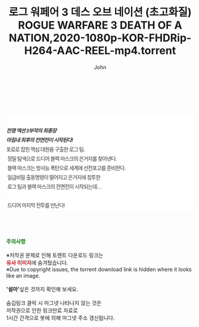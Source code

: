 ﻿---
layout: post
title:  "로그 워페어 3 데스 오브 네이션 (초고화질) ROGUE WARFARE 3 DEATH OF A NATION,2020-1080p-KOR-FHDRip-H264-AAC-REEL-mp4.torrent"
author: John
categories: [ 영화 ]
tags: [  ]
image:  
description: "로그 워페어 3 데스 오브 네이션 (초고화질) ROGUE WARFARE 3 DEATH OF A NATION,2020-1080p-KOR-FHDRip-H264-AAC-REEL-mp4 torrent 정보 공유"
toc: true
toc_sticky: true
---

<br>
<div class="view-img">
<a class="view_image" href="https://www.torrentmobile61.com/bbs/view_image.php?fn=%2Fdata%2Ffile%2Fmovie%2F3735182707_R0GtxTod_394d315eac577e88fab4a0bc388c4af9285a41ce.jpg" target="_blank"><img alt="" class="img-tag" content="https://www.torrentmobile61.com/data/file/movie/3735182707_R0GtxTod_394d315eac577e88fab4a0bc388c4af9285a41ce.jpg" itemprop="image" src="https://www.torrentmobile61.com/data/file/movie/3735182707_R0GtxTod_394d315eac577e88fab4a0bc388c4af9285a41ce.jpg"/></a><a class="view_image" href="https://www.torrentmobile61.com/bbs/view_image.php?fn=%2Fdata%2Ffile%2Fmovie%2F3735182707_6wHS3Xc5_7c679f1145d099b3e0512374eb95221a59a98b0e.jpg" target="_blank"><img alt="" class="img-tag" content="https://www.torrentmobile61.com/data/file/movie/3735182707_6wHS3Xc5_7c679f1145d099b3e0512374eb95221a59a98b0e.jpg" itemprop="image" src="https://www.torrentmobile61.com/data/file/movie/3735182707_6wHS3Xc5_7c679f1145d099b3e0512374eb95221a59a98b0e.jpg"/></a></div><div class="view-content" itemprop="description">
<p><br/></p><div class="title_area" style="margin:0px 0px 9px;padding:0px;list-style:none;font-size:12px;font-family:'나눔고딕', NanumGothic, '돋움', Dotum, Helvetica, 'AppleSDGothicNeo-Medium', AppleGothic, sans-serif;height:30px;float:none;background-color:rgb(255,255,255);"><h4 class="h_story" style="margin:5px 10px 0px 0px;padding:0px;list-style:none;font-size:12px;font-family:'돋움', sans-serif;height:18px;width:49px;background:url(&quot;https://ssl.pstatic.net/static/movie/2020/10/h_tx_sp5.png&quot;) no-repeat 0px -17px;float:left;"><strong class="blind" style="margin:0px;padding:0px;list-style:none;font-size:0px;font-family:inherit;color:inherit;width:1px;height:1px;line-height:0;">줄거리</strong></h4></div><h5 class="h_tx_story" style="margin:-7px 0px 1px;padding:0px;list-style:none;font-size:14px;font-family:'나눔고딕', NanumGothic, Helvetica, sans-serif;color:rgb(51,51,51);background-image:url(&quot;https://ssl.pstatic.net/static/movie/2014/01/blank.gif&quot;);letter-spacing:-1px;line-height:25px;background-color:rgb(255,255,255);">전쟁 액션 3부작의 최종장<br style="list-style:none;font-size:12px;font-family:'돋움', sans-serif;color:rgb(0,0,0);"/>마침내 최후의 전면전이 시작된다!</h5><p class="con_tx" style="margin-top:-1px;margin-bottom:-6px;list-style:none;font-size:14px;font-family:'나눔고딕', NanumGothic, '돋움', Dotum, Helvetica, 'AppleSDGothicNeo-Medium', AppleGothic, sans-serif;color:rgb(51,51,51);background-image:url(&quot;https://ssl.pstatic.net/static/movie/2014/01/blank.gif&quot;);letter-spacing:-1px;line-height:25px;background-color:rgb(255,255,255);">포로로 잡힌 핵심 대원을 구출한 로그 팀.<br style="list-style:none;font-size:12px;font-family:'돋움', sans-serif;color:rgb(0,0,0);"/> 정밀 탐색으로 드디어 블랙 마스크의 은거지를 찾아낸다.<br style="list-style:none;font-size:12px;font-family:'돋움', sans-serif;color:rgb(0,0,0);"/> 블랙 마스크는 방사능 폭탄으로 세계에 선전포고를 준비한다.<br style="list-style:none;font-size:12px;font-family:'돋움', sans-serif;color:rgb(0,0,0);"/> 일급비밀 출동명령이 떨어지고 은거지에 침투한<br style="list-style:none;font-size:12px;font-family:'돋움', sans-serif;color:rgb(0,0,0);"/> 로그 팀과 블랙 마스크의 전면전이 시작되는데…<br style="list-style:none;font-size:12px;font-family:'돋움', sans-serif;color:rgb(0,0,0);"/> <br style="list-style:none;font-size:12px;font-family:'돋움', sans-serif;color:rgb(0,0,0);"/> 드디어 마지막 전투를 만난다!</p> </div>
    
<br><br><br>
<p data-ke-size="size16"><b><span style="color: green;">주의사항</span></b><br /><br />※저작권 문제로 인해 토렌트 다운로드 링크는<br /><b><span style="color: red;">유사 이미지</span></b>에 숨겨뒀습니다.<br />※Due to copyright issues, the torrent download link is hidden where it looks like an image.<br /><br /><b>'설마'</b>싶은 것까지 확인해 보세요.<br /><br />숨김링크 클릭 시 마그넷 나타나지 않는 것은<br />저작권으로 인한 링크만료 자료로<br />1시간 간격으로 봇에 의해 마그넷 주소 갱신됩니다.</p>
